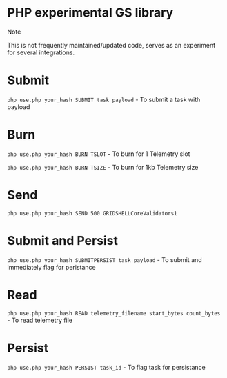 # PHP experimental GS library

> [!NOTE]  
> This is not frequently maintained/updated code, serves as an experiment for several integrations.

# Submit
`php use.php your_hash SUBMIT task payload` - To submit a task with payload

# Burn
`php use.php your_hash BURN TSLOT` - To burn for 1 Telemetry slot

`php use.php your_hash BURN TSIZE` - To burn for 1kb Telemetry size

# Send
`php use.php your_hash SEND 500 GRIDSHELLCoreValidators1`

# Submit and Persist
`php use.php your_hash SUBMITPERSIST task payload` - To submit and immediately flag for peristance

# Read 
`php use.php your_hash READ telemetry_filename start_bytes count_bytes` - To read telemetry file

# Persist
`php use.php your_hash PERSIST task_id` - To flag task for persistance
